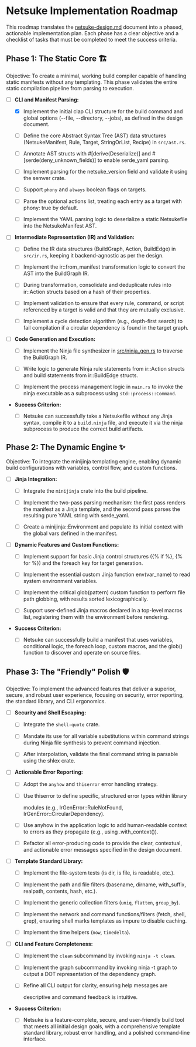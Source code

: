 # Netsuke Implementation Roadmap

This roadmap translates the [netsuke-design.md](netsuke-design.md) document into
a phased, actionable implementation plan. Each phase has a clear objective and a
checklist of tasks that must be completed to meet the success criteria.

## Phase 1: The Static Core 🏗️

Objective: To create a minimal, working build compiler capable of handling
static manifests without any templating. This phase validates the entire static
compilation pipeline from parsing to execution.

- [ ] **CLI and Manifest Parsing:**

  - [x] Implement the initial clap CLI structure for the build command and
    global options (--file, --directory, --jobs), as defined in the design
    document.

  - [ ] Define the core Abstract Syntax Tree (AST) data structures
    (NetsukeManifest, Rule, Target, StringOrList, Recipe) in `src/ast.rs`.

  - [ ] Annotate AST structs with #[derive(Deserialize)] and
    #[serde(deny_unknown_fields)]
    to enable serde_yaml parsing.

  - [ ] Implement parsing for the netsuke_version field and validate it using
    the semver crate.

  - [ ] Support `phony` and `always` boolean flags on targets.

  - [ ] Parse the optional actions list, treating each entry as a target with
    phony: true by default.

  - [ ] Implement the YAML parsing logic to deserialize a static Netsukefile
    into the NetsukeManifest AST.

- [ ] **Intermediate Representation (IR) and Validation:**

  - [ ] Define the IR data structures (BuildGraph, Action, BuildEdge) in
    `src/ir.rs`, keeping it backend-agnostic as per the design.

  - [ ] Implement the ir::from_manifest transformation logic to convert the
    AST into the BuildGraph IR.

  - [ ] During transformation, consolidate and deduplicate rules into ir::Action
    structs based on a hash of their properties.

  - [ ] Implement validation to ensure that every rule, command, or script
    referenced by a target is valid and that they are mutually exclusive.

  - [ ] Implement a cycle detection algorithm (e.g., depth-first search) to fail
    compilation if a circular dependency is found in the target graph.

- [ ] **Code Generation and Execution:**

  - [ ] Implement the Ninja file synthesizer in
    [src/ninja_gen.rs](src/ninja_gen.rs) to traverse the BuildGraph IR.

  - [ ] Write logic to generate Ninja rule statements from ir::Action structs
    and build statements from ir::BuildEdge structs.

  - [ ] Implement the process management logic in `main.rs` to invoke the ninja
    executable as a subprocess using `std::process::Command`.

- **Success Criterion:**

  - [ ] Netsuke can successfully take a Netsukefile without any Jinja syntax,
    compile it to a `build.ninja` file, and execute it via the ninja subprocess
    to produce the correct build artifacts.

## Phase 2: The Dynamic Engine ✨

Objective: To integrate the minijinja templating engine, enabling dynamic build
configurations with variables, control flow, and custom functions.

- [ ] **Jinja Integration:**

  - [ ] Integrate the `minijinja` crate into the build pipeline.

  - [ ] Implement the two-pass parsing mechanism: the first pass renders the
    manifest as a Jinja template, and the second pass parses the resulting pure
    YAML string with serde_yaml.

  - [ ] Create a minijinja::Environment and populate its initial context with
    the global vars defined in the manifest.

- [ ] **Dynamic Features and Custom Functions:**

  - [ ] Implement support for basic Jinja control structures ({% if %}, {% for
    %}) and the foreach key for target generation.

  - [ ] Implement the essential custom Jinja function env(var_name) to read
    system environment variables.

  - [ ] Implement the critical glob(pattern) custom function to perform file
    path globbing, with results sorted lexicographically.

  - [ ] Support user-defined Jinja macros declared in a top-level macros list,
    registering them with the environment before rendering.

- **Success Criterion:**

  - [ ] Netsuke can successfully build a manifest that uses variables,
    conditional logic, the foreach loop, custom macros, and the glob() function
    to discover and operate on source files.

## Phase 3: The "Friendly" Polish 🛡️

Objective: To implement the advanced features that deliver a superior, secure,
and robust user experience, focusing on security, error reporting, the standard
library, and CLI ergonomics.

- [ ] **Security and Shell Escaping:**

  - [ ] Integrate the `shell-quote` crate.

  - [ ] Mandate its use for all variable substitutions within command
    strings during Ninja file synthesis to prevent command injection.

  - [ ] After interpolation, validate the final command string is parsable using
    the shlex crate.

- [ ] **Actionable Error Reporting:**

  - [ ] Adopt the `anyhow` and `thiserror` error handling strategy.

  - [ ] Use thiserror to define specific, structured error types within library

    modules (e.g., IrGenError::RuleNotFound, IrGenError::CircularDependency).

  - [ ] Use anyhow in the application logic to add human-readable context to
    errors as they propagate (e.g., using .with_context()).

  - [ ] Refactor all error-producing code to provide the clear, contextual, and
    actionable error messages specified in the design document.

- [ ] **Template Standard Library:**

  - [ ] Implement the file-system tests (is dir, is file, is readable,
    etc.).

  - [ ] Implement the path and file filters (basename, dirname, with_suffix,
    realpath, contents, hash, etc.).

  - [ ] Implement the generic collection filters (`uniq`, `flatten`,
    `group_by`).

  - [ ] Implement the network and command functions/filters (fetch, shell,
    grep), ensuring shell marks templates as impure to disable caching.

  - [ ] Implement the time helpers (`now`, `timedelta`).

- [ ] **CLI and Feature Completeness:**

  - [ ] Implement the `clean` subcommand by invoking `ninja -t clean`.

  - [ ] Implement the graph subcommand by invoking ninja -t graph to output
    a DOT representation of the dependency graph.

  - [ ] Refine all CLI output for clarity, ensuring help messages are

    descriptive and command feedback is intuitive.

- **Success Criterion:**

  - [ ] Netsuke is a feature-complete, secure, and user-friendly build tool that
    meets all initial design goals, with a comprehensive template standard
    library, robust error handling, and a polished command-line interface.
